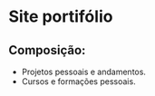 # Site portifólio 

## Composição:
- Projetos pessoais e andamentos.
- Cursos e formações pessoais.
